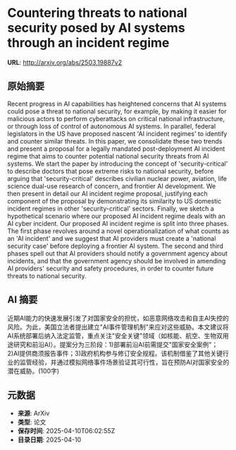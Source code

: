 # Countering threats to national security posed by AI systems through an incident regime

**URL**: http://arxiv.org/abs/2503.19887v2

## 原始摘要

Recent progress in AI capabilities has heightened concerns that AI systems
could pose a threat to national security, for example, by making it easier for
malicious actors to perform cyberattacks on critical national infrastructure,
or through loss of control of autonomous AI systems. In parallel, federal
legislators in the US have proposed nascent 'AI incident regimes' to identify
and counter similar threats. In this paper, we consolidate these two trends and
present a proposal for a legally mandated post-deployment AI incident regime
that aims to counter potential national security threats from AI systems. We
start the paper by introducing the concept of 'security-critical' to describe
doctors that pose extreme risks to national security, before arguing that
'security-critical' describes civilian nuclear power, aviation, life science
dual-use research of concern, and frontier AI development. We then present in
detail our AI incident regime proposal, justifying each component of the
proposal by demonstrating its similarity to US domestic incident regimes in
other 'security-critical' sectors. Finally, we sketch a hypothetical scenario
where our proposed AI incident regime deals with an AI cyber incident. Our
proposed AI incident regime is split into three phases. The first phase
revolves around a novel operationalization of what counts as an 'AI incident'
and we suggest that AI providers must create a 'national security case' before
deploying a frontier AI system. The second and third phases spell out that AI
providers should notify a government agency about incidents, and that the
government agency should be involved in amending AI providers' security and
safety procedures, in order to counter future threats to national security.


## AI 摘要

近期AI能力的快速发展引发了对国家安全的担忧，如恶意网络攻击和自主AI失控的风险。为此，美国立法者提出建立"AI事件管理机制"来应对这些威胁。本文建议将AI系统部署后纳入法定监管，重点关注"安全关键"领域（如核能、航空、生物双用途研究和前沿AI）。提案分为三阶段：1)部署前沿AI前需提交"国家安全案例"；2)AI提供商须报告事件；3)政府机构参与修订安全规程。该机制借鉴了其他关键行业的监管经验，并通过模拟网络事件场景验证其可行性，旨在预防AI对国家安全的潜在威胁。(100字)

## 元数据

- **来源**: ArXiv
- **类型**: 论文
- **保存时间**: 2025-04-10T06:02:55Z
- **目录日期**: 2025-04-10

